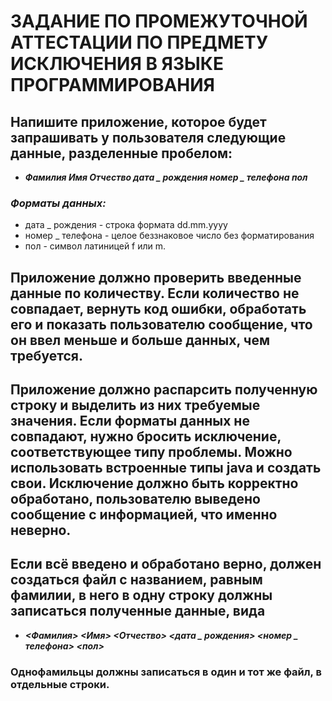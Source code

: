 # ЗАДАНИЕ  ПО ПРОМЕЖУТОЧНОЙ АТТЕСТАЦИИ ПО ПРЕДМЕТУ ИСКЛЮЧЕНИЯ В ЯЗЫКЕ ПРОГРАММИРОВАНИЯ

## Напишите приложение, которое будет запрашивать у пользователя следующие данные, разделенные пробелом:

* ***Фамилия Имя Отчество дата _ рождения номер _ телефона пол***

### *Форматы данных:*

* дата _ рождения - строка формата dd.mm.yyyy
* номер _ телефона - целое беззнаковое число без форматирования
* пол - символ латиницей f или m.

## Приложение должно проверить введенные данные по количеству. Если количество не совпадает, вернуть код ошибки, обработать его и показать пользователю сообщение, что он ввел меньше и больше данных, чем требуется.

## Приложение должно распарсить полученную строку и выделить из них требуемые значения. Если форматы данных не совпадают, нужно бросить исключение, соответствующее типу проблемы. Можно использовать встроенные типы java и создать свои. Исключение должно быть корректно обработано, пользователю выведено сообщение с информацией, что именно неверно.

## Если всё введено и обработано верно, должен создаться файл с названием, равным фамилии, в него в одну строку должны записаться полученные данные, вида
* ***<Фамилия> <Имя> <Отчество> <дата _ рождения> <номер _ телефона> <пол>***

### Однофамильцы должны записаться в один и тот же файл, в отдельные строки.

